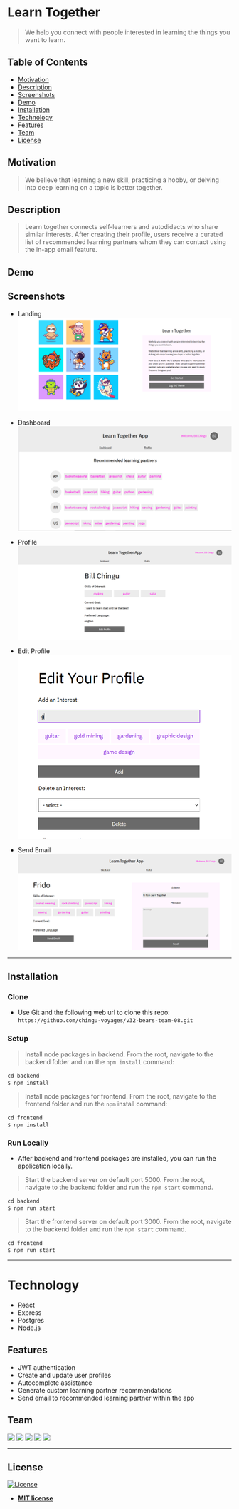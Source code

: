 # Learn Together

>  We help you connect with people interested in learning the things you want to learn. 

## Table of Contents

- [Motivation](#motivation)
- [Description](#description)
- [Screenshots](#screenshots)
- [Demo](#demo)
- [Installation](#installation)
- [Technology](#technology)
- [Features](#features)
- [Team](#team)
- [License](#license)

## Motivation

> We believe that learning a new skill, practicing a hobby, or delving into deep learning on a topic is better together.

## Description

> Learn together connects self-learners and autodidacts who share similar interests. After creating their profile, users receive a curated list of recommended learning partners whom they can contact using the in-app email feature. 

## Demo
>

## Screenshots

- Landing
![Landing](assets/landing.png)

- Dashboard
![Dashboard](assets/learning-partners.png)

- Profile
![Profile](assets/profile.png)

- Edit Profile
![Edit Profile](assets/edit-profile.png)

- Send Email
![Send Email](assets/email.png)
---

## Installation

### Clone

- Use Git and the following web url to clone this repo: `https://github.com/chingu-voyages/v32-bears-team-08.git`

### Setup

> Install node packages in backend. From the root, navigate to the backend folder and run the `npm install` command:

```shell
cd backend
$ npm install 
```

>Install node packages for frontend. From the root, navigate to the frontend folder and run the `npm` install command:

```shell
cd frontend
$ npm install
```

### Run Locally

- After backend and frontend packages are installed, you can run the application locally.

> Start the backend server on default port 5000. From the root, navigate to the backend folder and run the `npm start` command. 

```shell
cd backend
$ npm run start
```

> Start the frontend server on default port 3000. From the root, navigate to the backend folder and run the `npm start` command.

```shell
cd frontend
$ npm run start
```

---

# Technology

 - React
 - Express
 - Postgres
 - Node.js

## Features

- JWT authentication
- Create and update user profiles
- Autocomplete assistance
- Generate custom learning partner recommendations
- Send email to recommended learning partner within the app


## Team
<a href="https://github.com/alatruwe"><img src="https://avatars.githubusercontent.com/u/49768573?v=4" width="100"/></a>
<a href="https://github.com/ArunJose"><img src="https://avatars.githubusercontent.com/u/12997751?v=4" width="100"/></a>
<a href="https://github.com/a-w-m"><img src="https://avatars2.githubusercontent.com/u/47095419?s=60&v=4" width="100"/></a>
<a href="https://github.com/djdenney"><img src="https://avatars.githubusercontent.com/u/70661974?v=4" width="100"/></a>
<a href="https://github.com/llndklzr"><img src="https://avatars.githubusercontent.com/u/76789354?v=4" width="100"/></a>

---

## License

[![License](http://img.shields.io/:license-mit-blue.svg?style=flat-square)](http://badges.mit-license.org)

- **[MIT license](http://opensource.org/licenses/mit-license.php)**
